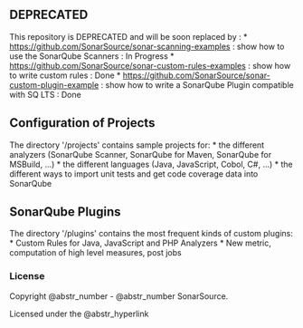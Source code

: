 ## DEPRECATED

This repository is DEPRECATED and will be soon replaced by : * https://github.com/SonarSource/sonar-scanning-examples : show how to use the SonarQube Scanners : In Progress * https://github.com/SonarSource/sonar-custom-rules-examples : show how to write custom rules : Done * https://github.com/SonarSource/sonar-custom-plugin-example : show how to write a SonarQube Plugin compatible with SQ LTS : Done

## Configuration of Projects

The directory '/projects' contains sample projects for: * the different analyzers (SonarQube Scanner, SonarQube for Maven, SonarQube for MSBuild, ...) * the different languages (Java, JavaScript, Cobol, C#, ...) * the different ways to import unit tests and get code coverage data into SonarQube

## SonarQube Plugins

The directory '/plugins' contains the most frequent kinds of custom plugins: * Custom Rules for Java, JavaScript and PHP Analyzers * New metric, computation of high level measures, post jobs

### License

Copyright @abstr_number - @abstr_number SonarSource.

Licensed under the @abstr_hyperlink 
